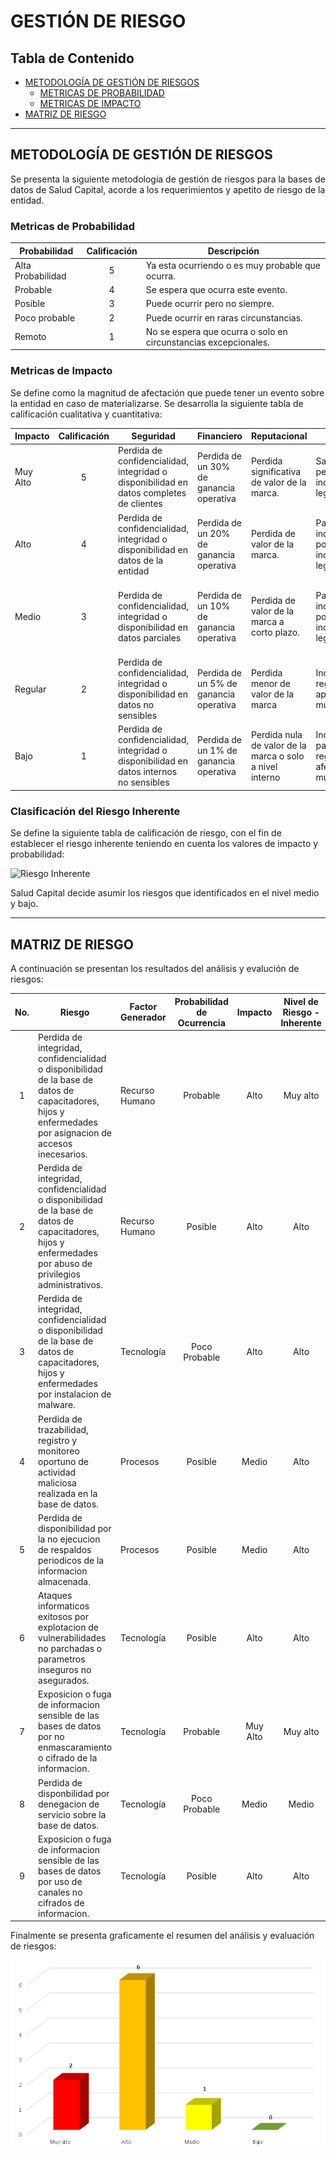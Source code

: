 # GESTIÓN DE RIESGO

## Tabla de Contenido

* [METODOLOGÍA DE GESTIÓN DE RIESGOS](#metodología-de-gestión-de-riesgos)
  + [METRICAS DE PROBABILIDAD](#metricas-de-probabilidad)
  + [METRICAS DE IMPACTO](#metricas-de-impacto)
* [MATRIZ DE RIESGO](#matriz-de-riesgo)

 - - -

## METODOLOGÍA DE GESTIÓN DE RIESGOS

Se presenta la siguiente metodología de gestión de riesgos para la bases de datos de Salud Capital, acorde a los requerimientos y apetito de riesgo de la entidad.

### Metricas de Probabilidad

Probabilidad | Calificación | Descripción
-------------|:------------:|--------------
Alta Probabilidad | 5 | Ya esta ocurriendo o es muy probable que ocurra.
Probable	| 4 |	Se espera que ocurra este evento.
Posible	| 3 |	Puede ocurrir pero no siempre.
Poco probable	| 2 | Puede ocurrir en raras circunstancias.
Remoto	| 1 |	No se espera que ocurra o solo en circunstancias excepcionales.

### Metricas de Impacto

Se define como la magnitud de afectación que puede tener un evento sobre la entidad en caso de materializarse. Se desarrolla la siguiente tabla de calificación cualitativa y cuantitativa:

Impacto | Calificación | Seguridad | Financiero |	Reputacional |	Regulatorio | Continuidad
--------|:------------:|-----------|------------|----------------|--------------|--------------
Muy Alto|5|Perdida de confidencialidad, integridad o disponibilidad en datos completes de clientes|Perdida de un 30% de ganancia operativa|Perdida significativa de valor de la marca.|Sanciones penales por incumplimiento legal|Suspensión de actividades en todas las sedes y operaciones
Alto|4|Perdida de confidencialidad, integridad o disponibilidad en datos de la entidad|Perdida de un 20% de ganancia operativa|Perdida de valor de la marca.|Pago de indemnizaciones por incumplimiento legal.|Suspensión de actividades en una sede o actividad operativa
Medio|3|Perdida de confidencialidad, integridad o disponibilidad en datos parciales |Perdida de un 10% de ganancia operativa|Perdida de valor de la marca a corto plazo.|Pago de indemnizaciones por incumplimiento legal.|Suspensión de actividades en una sede o actividad operativo por un día
Regular|2|Perdida de confidencialidad, integridad o disponibilidad en datos no sensibles|Perdida de un 5% de ganancia operativa|Perdida menor de valor de la marca|Incumplimiento regulatorio sin aplicación de multas|Interrupción parcial de la operación
Bajo|1|Perdida de confidencialidad, integridad o disponibilidad en datos internos no sensibles|Perdida de un 1% de ganancia operativa|Perdida nula de valor de la marca o solo a nivel interno|Incumplimiento parcial regulatorio sin afectación de multas.|Interrupciones breves

### Clasificación del Riesgo Inherente

Se define la siguiente tabla de calificación de riesgo, con el fin de establecer el riesgo inherente teniendo en cuenta los valores de impacto y probabilidad:

![Riesgo Inherente](./Calificación_RI.png)

Salud Capital decide asumir los riesgos que identificados en el nivel medio y bajo.

- - -

## MATRIZ DE RIESGO

A continuación se presentan los resultados del análisis y evalución de riesgos:

No.|Riesgo|Factor Generador|Probabilidad de Ocurrencia|Impacto|Nivel de Riesgo - Inherente
:-:|------|----------------|:------------------------:|:-----:|:--------------------------:
1|Perdida de integridad, confidencialidad o disponibilidad de la base de datos de capacitadores, hijos y enfermedades por asignacion de accesos inecesarios.|Recurso Humano|Probable|Alto|Muy alto
2|Perdida de integridad, confidencialidad o disponibilidad de la base de datos de capacitadores, hijos y enfermedades por abuso de privilegios administrativos.|Recurso Humano|Posible|Alto|Alto
3|Perdida de integridad, confidencialidad o disponibilidad de la base de datos de capacitadores, hijos y enfermedades por instalacion de malware.|Tecnología|Poco Probable|Alto|Alto
4|Perdida de trazabilidad, registro y monitoreo oportuno de actividad maliciosa realizada en la base de datos.|Procesos|Posible|Medio|Alto
5|Perdida de disponibilidad por la no ejecucion de respaldos periodicos de la informacion almacenada.|Procesos|Posible|Medio|Alto
6|Ataques informaticos exitosos por explotacion de vulnerabilidades no parchadas o parametros inseguros no asegurados.|Tecnología|Posible|Alto|Alto
7|Exposicion o fuga de informacion sensible de las bases de datos por no enmascaramiento o cifrado de la informacion.|Tecnología|Probable|Muy Alto|Muy alto
8|Perdida de disponbilidad por denegacion de servicio sobre la base de datos.|Tecnología|Poco Probable|Medio|Medio
9|Exposicion o fuga de informacion sensible de las bases de datos por uso de canales no cifrados de informacion.|Tecnología|Posible|Alto|Alto

Finalmente se presenta graficamente el resumen del análisis y evaluación de riesgos:

![Grafica](./grafico.png)
